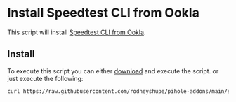 # Install Speedtest CLI from Ookla

This script will install [Speedtest CLI from Ookla](https://www.speedtest.net/apps/cli).

## Install

To execute this script you can either [download](https://raw.githubusercontent.com/rodneyshupe/pihole-addons/main/speedtest/setup.sh) and execute the script. or just execute the following:

```sh
curl https://raw.githubusercontent.com/rodneyshupe/pihole-addons/main/speedtest/setup.sh | bash
```

